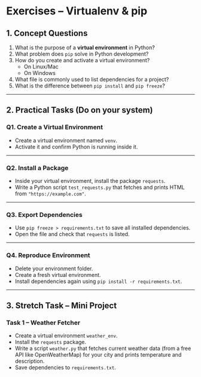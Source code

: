 # Exercises – Virtualenv & pip

## 1. Concept Questions
1. What is the purpose of a **virtual environment** in Python?  
2. What problem does `pip` solve in Python development?  
3. How do you create and activate a virtual environment?  
   - On Linux/Mac  
   - On Windows  
4. What file is commonly used to list dependencies for a project?  
5. What is the difference between `pip install` and `pip freeze`?  

---

## 2. Practical Tasks (Do on your system)

### Q1. Create a Virtual Environment
- Create a virtual environment named `venv`.  
- Activate it and confirm Python is running inside it.  

---

### Q2. Install a Package
- Inside your virtual environment, install the package `requests`.  
- Write a Python script `test_requests.py` that fetches and prints HTML from `"https://example.com"`.  

---

### Q3. Export Dependencies
- Use `pip freeze > requirements.txt` to save all installed dependencies.  
- Open the file and check that `requests` is listed.  

---

### Q4. Reproduce Environment
- Delete your environment folder.  
- Create a fresh virtual environment.  
- Install dependencies again using `pip install -r requirements.txt`.  

---

## 3. Stretch Task – Mini Project

### Task 1 – Weather Fetcher
- Create a virtual environment `weather_env`.  
- Install the `requests` package.  
- Write a script `weather.py` that fetches current weather data (from a free API like OpenWeatherMap) for your city and prints temperature and description.  
- Save dependencies to `requirements.txt`.  


